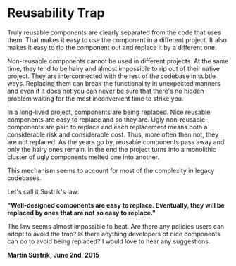 # Reusability Trap



Truly reusable components are clearly separated from the code that uses them. That makes it easy to use the component in a different project. It also makes it easy to rip the component out and replace it by a different one.

Non-reusable components cannot be used in different projects. At the same time, they tend to be hairy and almost impossible to rip out of their native project. They are interconnected with the rest of the codebase in subtle ways. Replacing them can break the functionality in unexpected manners and even if it does not you can never be sure that there's no hidden problem waiting for the most inconvenient time to strike you.

In a long-lived project, components are being replaced. Nice reusable components are easy to replace and so they are. Ugly non-reusable components are pain to replace and each replacement means both a considerable risk and considerable cost. Thus, more often then not, they are not replaced. As the years go by, reusable components pass away and only the hairy ones remain. In the end the project turns into a monolithic cluster of ugly components melted one into another.

This mechanism seems to account for most of the complexity in legacy codebases.

Let's call it Sustrik's law:

**"Well-designed components are easy to replace. Eventually, they will be replaced by ones that are not so easy to replace."**

The law seems almost impossible to beat. Are there any policies users can adopt to avoid the trap? Is there anything developers of nice components can do to avoid being replaced? I would love to hear any suggestions.

**Martin Sústrik, June 2nd, 2015**